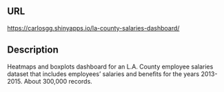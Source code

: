 ## URL
https://carlosgg.shinyapps.io/la-county-salaries-dashboard/

## Description

  Heatmaps and boxplots dashboard for an L.A. County employee salaries dataset that includes employees’ salaries and benefits for the years 2013-2015. About 300,000 records.
  
